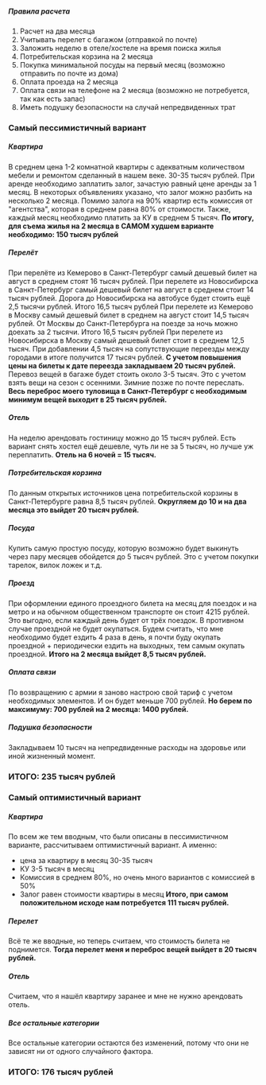 ##### Правила расчета
1. Расчет на два месяца
2. Учитывать перелет с багажом (отправкой по почте)
3. Заложить неделю в отеле/хостеле на время поиска жилья
4. Потребительская корзина на 2 месяца
5. Покупка минимальной посуды на первый месяц (возможно отправить по почте из дома)
6. Оплата проезда на 2 месяца
7. Оплата связи на телефоне на 2 месяца (возможно не потребуется, так как есть запас)
8. Иметь подушку безопасности на случай непредвиденных трат
### Самый пессимистичный вариант
##### Квартира
В среднем цена 1-2 комнатной квартиры с адекватным количеством мебели и ремонтом сделанный в нашем веке. 30-35 тысяч рублей.
При аренде необходимо заплатить залог, зачастую равный цене аренды за 1 месяц. В некоторых объявлениях указано, что залог можно разбить на несколько 2 месяца.
Помимо залога на 90% квартир есть комиссия от "агентства", которая в среднем равна 80% от стоимости.
Также, каждый месяц необходимо платить за КУ в среднем 5 тысяч.
**По итогу, для съема жилья на 2 месяца в САМОМ худшем варианте необходимо: 150 тысяч рублей**
##### Перелёт
При перелёте из Кемерово в Санкт-Петербург самый дешевый билет на август в среднем стоят 16 тысяч рублей.
При перелете из Новосибирска в Санкт-Петербург самый дешевый билет на август в среднем стоит 14 тысяч рублей. Дорога до Новосибирска на автобусе будет стоить ещё 2,5 тысячи рублей. Итого 16,5 тысяч рублей
При перелете из Кемерово в Москву самый дешевый билет в среднем на август стоит 14,5 тысяч рублей. От Москвы до Санкт-Петербурга на поезде за ночь можно доехать за 2 тысячи. Итого 16,5 тысяч рублей
При перелете из Новосибирска в Москву самый дешевый билет стоит в среднем 12,5 тысяч. При добавлении 4,5 тысяч на сопутствующие переезды между городами в итоге получится 17 тысяч рублей.
**С учетом повышения цены на билеты к дате переезда закладываем 20 тысяч рублей.**
Перевоз вещей в багаже будет стоить около 3-5 тысяч. Это с учетом взять вещи на сезон с осенними. Зимние позже по почте переслать.
**Весь переброс моего туловища в Санкт-Петербург с необходимым минимум вещей выходит в 25 тысяч рублей.**
##### Отель
На неделю арендовать гостиницу можно до 15 тысяч рублей. Есть вариант снять хостел ещё дешевле, чуть ли не за 5 тысяч, но лучше уж переплатить.
**Отель на 6 ночей = 15 тысяч.**
##### Потребительская корзина
По данным открытых источников цена потребительской корзины в Санкт-Петербурге равна 8,5 тысяч рублей. **Округляем до 10 и на два месяца это выйдет 20 тысяч рублей.**
##### Посуда
Купить самую простую посуду, которую возможно будет выкинуть через пару месяцев обойдется до 5 тысяч рублей. Это с учетом покупки тарелок, вилок ложек и т.д.
##### Проезд
При оформлении единого проездного билета на месяц для поездок и на метро и на обычном общественном транспорте он стоит 4215 рублей. Это выгодно, если каждый день будет от трёх поездок. В противном случае проездной не будет окупаться.
Будем считать, что мне необходимо будет ездить 4 раза в день, я почти буду окупать проездной + периодически ездить на выходных, тем самым окупать проездной.
**Итого на 2 месяца выйдет 8,5 тысяч рублей.**
##### Оплата связи
По возвращению с армии я заново настрою свой тариф с учетом необходимых элементов. И он будет меньше 700 рублей. **Но берем по максимуму: 700 рублей на 2 месяца: 1400 рублей.**
##### Подушка безопасности
Закладываем 10 тысяч на непредвиденные расходы на здоровье или иной жизненный момент.
### ИТОГО: 235 тысяч рублей
### Самый оптимистичный вариант
##### Квартира
По всем же тем вводным, что были описаны в пессимистичном варианте, рассчитываем оптимистичный вариант. А именно: 
- цена за квартиру в месяц 30-35 тысяч
- КУ 3-5 тысяч в месяц
- Комиссия в среднем 80%, но очень много вариантов с комиссией в 50%
- Залог равен стоимости квартиры в месяц
**Итого, при самом положительном исходе нам потребуется 111 тысяч рублей.**
##### Перелет
Всё те же вводные, но теперь считаем, что стоимость билета не поднимется. **Тогда перелет меня и переброс вещей выйдет в 20 тысяч рублей.**
##### Отель
Считаем, что я нашёл квартиру заранее и мне не нужно арендовать отель.
##### Все остальные категории
Все остальные категории остаются без изменений, потому что они не зависят ни от одного случайного фактора.
### ИТОГО: 176 тысяч рублей


